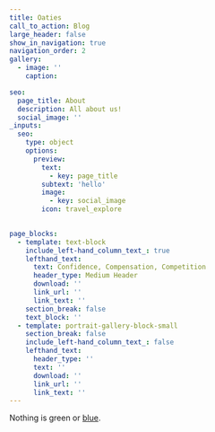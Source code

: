 ```yaml
---
title: Oaties
call_to_action: Blog
large_header: false
show_in_navigation: true
navigation_order: 2
gallery:
  - image: ''
    caption:

seo:
  page_title: About
  description: All about us!
  social_image: ''
_inputs:
  seo:
    type: object
    options:
      preview:
        text:
          - key: page_title
        subtext: 'hello'
        image:
          - key: social_image
        icon: travel_explore
        

page_blocks:
  - template: text-block
    include_left-hand_column_text_: true
    lefthand_text:
      text: Confidence, Compensation, Competition
      header_type: Medium Header
      download: ''
      link_url: ''
      link_text: ''
    section_break: false
    text_block: ''
  - template: portrait-gallery-block-small
    section_break: false
    include_left-hand_column_text_: false
    lefthand_text:
      header_type: ''
      text: ''
      download: ''
      link_url: ''
      link_text: ''
---
```

Nothing is green or [blue](/services/).